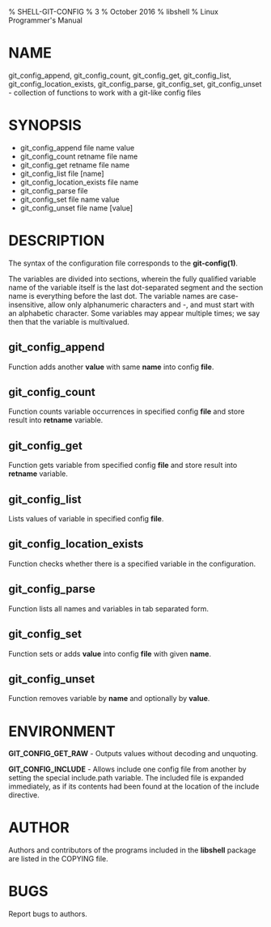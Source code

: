% SHELL-GIT-CONFIG
% 3
% October 2016
% libshell
% Linux Programmer's Manual

# NAME #

git_config_append, git_config_count, git_config_get, git_config_list,
git_config_location_exists, git_config_parse, git_config_set,
git_config_unset - collection of functions to work with a git-like config files

# SYNOPSIS #

- git_config_append file name value
- git_config_count retname file name
- git_config_get retname file name
- git_config_list file [name]
- git_config_location_exists file name
- git_config_parse file
- git_config_set file name value
- git_config_unset file name [value]

# DESCRIPTION #
The syntax of the configuration file corresponds to the **git-config(1)**.

The variables are divided into sections, wherein the fully qualified variable name
of the variable itself is the last dot-separated segment and the section name is
everything before the last dot. The variable names are case-insensitive, allow only
alphanumeric characters and -, and must start with an alphabetic character.
Some variables may appear multiple times; we say then that the variable is multivalued.

## git_config_append ##
Function adds another **value** with same **name** into config **file**.

## git_config_count ##
Function counts variable occurrences in specified config **file** and store result into **retname** variable.

## git_config_get ##
Function gets variable from specified config **file** and store result into **retname** variable.

## git_config_list ##
Lists values of variable in specified config **file**.

## git_config_location_exists ##
Function checks whether there is a specified variable in the configuration.

## git_config_parse ##
Function lists all names and variables in tab separated form.

## git_config_set ##
Function sets or adds **value** into config **file** with given **name**.

## git_config_unset ##
Function removes variable by **name** and optionally by **value**.

# ENVIRONMENT #

**GIT_CONFIG_GET_RAW** - Outputs values without decoding and unquoting.

**GIT_CONFIG_INCLUDE** - Allows include one config file from another by setting the special
include.path variable. The included file is expanded immediately, as if its contents had been
found at the location of the include directive.

# AUTHOR #
Authors and contributors of the programs included in the **libshell** package are listed
in the COPYING file.

# BUGS #
Report bugs to authors.

